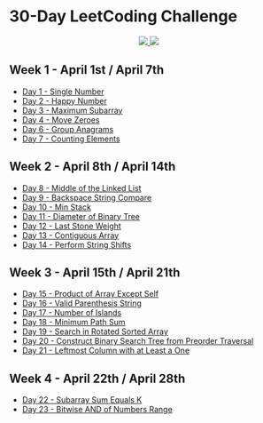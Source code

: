 # 30-Day LeetCoding Challenge
<p align="center">
    <a href="https://github.com/giackserva/leetcoding-challenge" alt="Completed">
        <img src="https://img.shields.io/badge/completed-22%2F23-yellow" />
    </a>
    <a href="https://leetcode.com/explore/challenge/card/30-day-leetcoding-challenge" alt="Completed">
        <img src="https://img.shields.io/badge/pusblished-23%2F31-success" />
    </a>
</p>

## Week 1 - April 1st / April 7th
* [Day 1 - Single Number](week1/01-single-number/main.cpp)
* [Day 2 - Happy Number](week1/02-happy-number/main.cpp)
* [Day 3 - Maximum Subarray](week1/03-maximum-subarray/main.cpp)
* [Day 4 - Move Zeroes](week1/04-move-zeroes/main.cpp)
* [Day 6 - Group Anagrams](week1/06-group-anagrams/main.cpp)
* [Day 7 - Counting Elements](week1/07-counting-elements/main.cpp)

## Week 2 - April 8th / April 14th
* [Day 8 - Middle of the Linked List](week2/08-middle-of-the-linked-list/main.cpp)
* [Day 9 - Backspace String Compare](week2/09-backspace-string-compare/main.cpp)
* [Day 10 - Min Stack](week2/10-min-stack/main.cpp)
* [Day 11 - Diameter of Binary Tree](week2/11-diameter-of-binary-tree/main.cpp)
* [Day 12 - Last Stone Weight](week2/12-last-stone-weight/main.cpp)
* [Day 13 - Contiguous Array](week2/13-contiguous-array/main.cpp)
* [Day 14 - Perform String Shifts](week2/14-perform-string-shifts/main.cpp)

## Week 3 - April 15th / April 21th
* [Day 15 - Product of Array Except Self](week3/15-product-of-array-except-self/main.cpp)
* [Day 16 - Valid Parenthesis String](week3/16-valid-parenthesis-string/main.cpp)
* [Day 17 - Number of Islands](week3/17-number-of-islands/main.cpp)
* [Day 18 - Minimum Path Sum](week3/18-minimum-path-sum/main.cpp)
* [Day 19 - Search in Rotated Sorted Array](week3/19-search-in-a-rotated-sorted-array/main.cpp)
* [Day 20 - Construct Binary Search Tree from Preorder Traversal](week3/20-construct-binary-search-tree-from-preorder-traversal/main.cpp)
* [Day 21 - Leftmost Column with at Least a One](week3/21-leftmost-column-with-at-least-a-one/main.cpp)

## Week 4 - April 22th / April 28th
* [Day 22 - Subarray Sum Equals K](week4/22-subarray-sum-equals-k/main.cpp)
* [Day 23 - Bitwise AND of Numbers Range](week4/23-bitwise-and-of-numbers-range/main.cpp)
